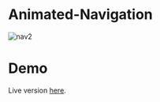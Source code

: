 # Animated-Navigation

![nav2](https://user-images.githubusercontent.com/83052118/120611129-d87d7e80-c421-11eb-85ea-f67f717ef475.gif)

# Demo

Live version [here](https://bolattt.github.io/animated-navigation/).
